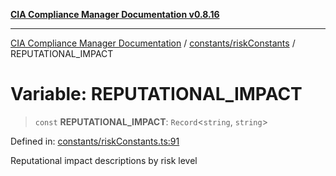 [**CIA Compliance Manager Documentation v0.8.16**](../../../README.md)

***

[CIA Compliance Manager Documentation](../../../modules.md) / [constants/riskConstants](../README.md) / REPUTATIONAL\_IMPACT

# Variable: REPUTATIONAL\_IMPACT

> `const` **REPUTATIONAL\_IMPACT**: `Record`\<`string`, `string`\>

Defined in: [constants/riskConstants.ts:91](https://github.com/Hack23/cia-compliance-manager/blob/96f4020424aba8c55d4fe94eddf596babc070968/src/constants/riskConstants.ts#L91)

Reputational impact descriptions by risk level
